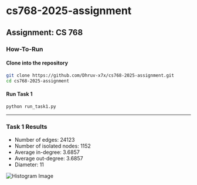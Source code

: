 # cs768-2025-assignment

## Assignment: CS 768

### How-To-Run

#### Clone into the repository
```bash
git clone https://github.com/Dhruv-x7x/cs768-2025-assignment.git
cd cs768-2025-assignment
```

#### Run Task 1
```bash
python run_task1.py
```

---

### Task 1 Results

- Number of edges: 24123
- Number of isolated nodes: 1152
- Average in-degree: 3.6857
- Average out-degree: 3.6857
- Diameter: 11

![Histogram Image](https://i.ibb.co/v4tcpcDM/Whats-App-Image-2025-04-27-at-20-58-04-8327f3be.jpg)
